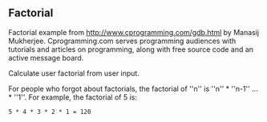 Factorial
----------

Factorial example from http://www.cprogramming.com/gdb.html by Manasij Mukherjee. Cprogramming.com serves programming audiences with tutorials and articles on programming, along with free source code and an active message board.

Calculate user factorial from user input.

For people who forgot about factorials, the factorial of ''n'' is ''n'' * ''n-1'' ... * ''1''.
For example, the factorial of 5 is:

    5 * 4 * 3 * 2 * 1 = 120


